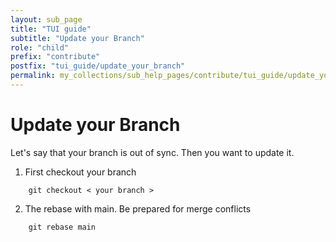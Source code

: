 ```yaml
---
layout: sub_page
title: "TUI guide"
subtitle: "Update your Branch"
role: "child"
prefix: "contribute"
postfix: "tui_guide/update_your_branch"
permalink: my_collections/sub_help_pages/contribute/tui_guide/update_your_branch
---
```

# Update your Branch
Let's say that your branch is out of sync. Then you want to update it.
1. First checkout your branch
```
    git checkout < your branch >
```
2. The rebase with main. Be prepared for merge conflicts
```
    git rebase main
```